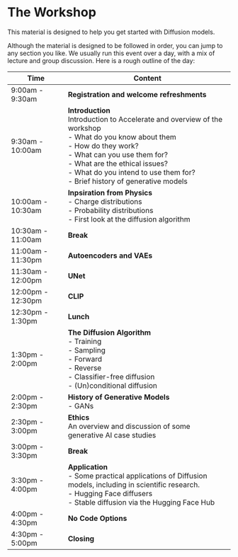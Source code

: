 # The Workshop

This material is designed to help you get started with Diffusion models.

Although the material is designed to be followed in order, you can jump to any section you like. We usually run this event over a day, with a mix of lecture and group discussion. Here is a rough outline of the day:

| Time        | Content |
| ----------- | ------ |
| 9:00am - 9:30am      | **Registration and welcome refreshments** |
| 9:30am - 10:00am     | **Introduction**<br>Introduction to Accelerate and overview of the workshop<br>- What do you know about them <br>- How do they work? <br>- What can you use them for? <br>- What are the ethical issues? <br>- What do you intend to use them for? <br>- Brief history of generative models |
| 10:00am - 10:30am    | **Inpsiration from Physics**<br>- Charge distributions<br>- Probability distributions<br>- First look at the diffusion algorithm|
| 10:30am - 11:00am | **Break** |
| 11:00am - 11:30pm | **Autoencoders and VAEs** |
| 11:30am - 12:00pm | **UNet** |
| 12:00pm - 12:30pm | **CLIP** |
| 12:30pm - 1:30pm | **Lunch** |
| 1:30pm - 2:00pm | **The Diffusion Algorithm**<br>- Training<br>- Sampling<br>- Forward<br>- Reverse<br>- Classifier-free diffusion<br>- (Un)conditional diffusion |
| 2:00pm - 2:30pm | **History of Generative Models**<br>- GANs |
| 2:30pm - 3:00pm | **Ethics** <br>An overview and discussion of some generative AI case studies |
| 3:00pm - 3:30pm | **Break** |
| 3:30pm - 4:00pm | **Application**<br>- Some practical applications of Diffusion models, including in scientific research. <br>- Hugging Face diffusers <br>- Stable diffusion via the Hugging Face Hub|
| 4:00pm - 4:30pm | **No Code Options**|
| 4:30pm - 5:00pm | **Closing** |
